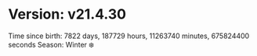 # Version: v21.4.30
Time since birth: 7822 days, 187729 hours, 11263740 minutes, 675824400 seconds
Season: Winter ❄️
